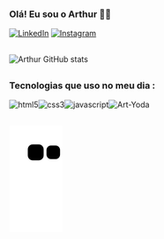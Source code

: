 ### Olá! Eu sou o Arthur 🧑‍💻

[![LinkedIn](https://img.shields.io/badge/LinkedIn-0077B5?style=for-the-badge&logo=linkedin&logoColor=white)](https://www.linkedin.com/in/arthur-felipe-da-silva-santos-741a31188/)
[![Instagram](https://img.shields.io/badge/Instagram-E4405F?style=for-the-badge&logo=instagram&logoColor=white)](https://www.instagram.com/arthursantos86_/)<br/>

##

![Arthur GitHub stats](https://github-readme-stats.vercel.app/api?username=Arthur-FS&show_icons=true&theme=dracula)
<!-- [![Top Langs](https://github-readme-stats.vercel.app/api/top-langs/?username=Arthur-FS&layout=compact)](https://github.com/Arthur-Fs/github-readme-stats)
 -->
 ##
 
### Tecnologias que uso no meu dia :
<div style="display: flex">
    <img alt="html5" src="https://img.shields.io/badge/HTML5-E34F26?style=for-the-badge&logo=html5&logoColor=white">
    <img alt="css3" src="https://img.shields.io/badge/CSS3-1572B6?style=for-the-badge&logo=css3&logoColor=white">
    <img alt="javascript" src="https://img.shields.io/badge/JavaScript-F7DF1E?style=for-the-badge&logo=javascript&logoColor=black">
    <img width="250px" height="100%" align="right" alt="Art-Yoda" src="https://64.media.tumblr.com/7bcfa6fb3afe2f7bd375b1341eb47a12/221e90f8eae91546-93/s540x810/582fed80f336aba1a4f1d07fe5f14e04a6c16b6a.gifv">
</div>

##

![Snake animation](https://github.com/Arthur-FS/Arthur-Fs/blob/output/github-contribution-grid-snake.svg)

